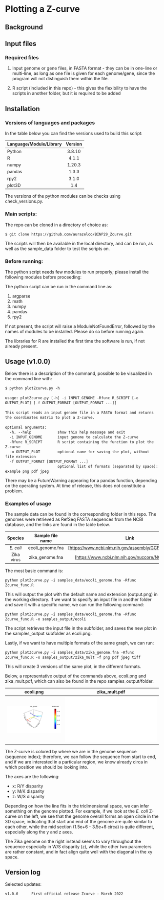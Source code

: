# Plotting a Z-curve

## Background


## Input files

### Required files

1. Input genome or gene files, in FASTA format - they can be in one-line or multi-line, as long as one file is given for each genome/gene, since the program will not distinguish them within the file. 

2. R script (included in this repo) - this gives the flexibility to have the scripts in another folder, but it is required to be added

## Installation

### Versions of languages and packages

In the table below you can find the versions used to build this script:

| Language/Module/Library | Version |
| :------------- |:-------------:| 
| Python|  3.8.10 |
| R | 4.1.1 |
| numpy | 1.20.3 |
| pandas | 1.3.3 |
| rpy2 | 3.1.0 | 
| plot3D | 1.4 | 

The versions of the python modules can be checks using check_versions.py. 

### Main scripts:

The repo can be cloned in a directory of choice as:

```shell
$ git clone https://github.com/aurazelco/BINP29_Zcurve.git
````

The scripts will then be available in the local directory, and can be run, as well as the sample_data folder to test the scripts on. 

### Before running:

The python script needs few modules to run properly; please install the following modules before proceeding:

The python script can be run in the command line as:
1. argparse
2. math
3. numpy
4. pandas
5. rpy2

If not present, the script will raise a ModuleNotFoundError, followed by the names of modules to be installed. Please do so before running again. 

The libraries for R are installed the first time the software is run, if not already present. 

## Usage (v1.0.0)

Below there is a description of the command, possible to be visualized in the command line with:

```shell
$ python plotZcurve.py -h

usage: plotZcurve.py [-h] -i INPUT_GENOME -Rfunc R_SCRIPT [-o OUTPUT_PLOT] [-f OUTPUT_FORMAT [OUTPUT_FORMAT ...]]

This script reads an input genome file in a FASTA format and returns the coordinates matrix to plot a Z-curve.

optional arguments:
  -h, --help            show this help message and exit
  -i INPUT_GENOME       input genome to calculate the Z-curve
  -Rfunc R_SCRIPT       R script containing the function to plot the Z-curve
  -o OUTPUT_PLOT        optional name for saving the plot, without file extension
  -f OUTPUT_FORMAT [OUTPUT_FORMAT ...]
                        optional list of formats (separated by space): example png pdf jpeg
```

There may be a FutureWarning appearing for a pandas function, depending on the operating system. At time of release, this does not constitute a problem. 

### Examples of usage

The sample data can be found in the corresponding folder in this repo. The genomes were retrieved  as RefSeq FASTA sequences from the NCBI database, and the links are found in the table below. 

| Species | Sample file name | Link |
| :---: |:---:| :---:|
| *E. coli* | ecoli_genome.fna | [https://www.ncbi.nlm.nih.gov/assembly/GCF_000005845.2] |
| Zika virus | zika_genome.fna | [https://www.ncbi.nlm.nih.gov/nuccore/NC_012532.1]|

The most basic command is:

```shell
python plotZcurve.py -i samples_data/ecoli_genome.fna -Rfunc Zcurve_func.R
````

This will output the plot with the default name and extension (output.png) in the working directory. 
If we want to specify an input file in another folder and save it with a specific name, we can run the following command:

```shell
python plotZcurve.py -i samples_data/ecoli_genome.fna -Rfunc Zcurve_func.R -o samples_output/ecoli
````

The script retrieves the input file in the subfolder, and saves the new plot in the samples_output subfolder as ecoli.png. 

Lastly, if we want to have multiple formats of the same graph, we can run:

```shell
python plotZcurve.py -i samples_data/zika_genome.fna -Rfunc Zcurve_func.R -o samples_output/zika_mult -f png pdf jpeg tiff  
```

This will create 3 versions of the same plot, in the different formats. 

Below, a representative output of the commands above, ecoli.png and zika_mult.pdf, which can also be found in the repo samples_output/folder.

ecoli.png             |  zika_mult.pdf
:-------------------------:|:-------------------------:
![](samples_output/ecoli.png)  |  ![](samples_output/zika_mult.pdf)

The Z-curve is colored by where we are in the genome sequence (sequence index); therefore, we can follow the sequence from start to end, and if we are interested in a particular region, we know already circa in which position we should be looking into. 

The axes are the following:
- x: R/Y disparity
- y: M/K disparity
- z: W/S disparity

Depending on how the line fits in the tridimensional space, we can infer something on the genome plotted. 
For example, if we look at the *E. coli* Z-curve on the left, we see that the genome overall forms an open circle in the 3D space, indicating that start and end of the genome are quite similar to each other, while the mid section (1.5e+6 - 3.5e+6 circa) is quite different, especially along the y and z axes. 

The Zika genome on the right instead seems to vary throughout the sequence especially in W/S disparity (z), while the other two parameters are rather constant, and in fact align quite well with the diagonal in the xy space. 

## Version log

Selected updates:

```
v1.0.0		First official release Zcurve - March 2022
```